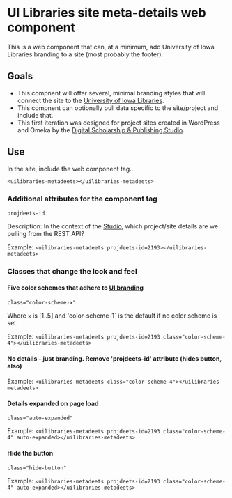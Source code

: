 # UI Libraries site meta-details web component
This is a web component that can, at a minimum, add University of Iowa Libraries branding to a site (most probably the footer).

## Goals
- This compnent will offer several, minimal branding styles that will connect the site to the [University of Iowa Libraries](https://www.lib.uiowa.edu/).  
- This compnent can optionally pull data specific to the site/project and include that. 
- This first iteration was designed for project sites created in WordPress and Omeka by the [Digital Scholarship & Publishing Studio](https://www.lib.uiowa.edu/studio/).

## Use
In the site, include the web component tag...

`<uilibraries-metadeets></uilibraries-metadeets>`

### Additional attributes for the component tag
`projdeets-id`

Description: In the context of the [Studio](https://www.lib.uiowa.edu/studio/), which project/site details are we pulling from the REST API?

Example:  `<uilibraries-metadeets projdeets-id=2193></uilibraries-metadeets>`

### Classes that change the look and feel

#### Five color schemes that adhere to [UI branding](https://brand.uiowa.edu/)
`class="color-scheme-x"`

Where `x` is [1..5] and 'color-scheme-1` is the default if no color scheme is set.

Example:  `<uilibraries-metadeets projdeets-id=2193 class="color-scheme-4"></uilibraries-metadeets>`

#### No details - just branding. Remove 'projdeets-id' attribute (hides button, also)

Example:  `<uilibraries-metadeets class="color-scheme-4"></uilibraries-metadeets>`

#### Details expanded on page load
`class="auto-expanded"`

Example:  `<uilibraries-metadeets projdeets-id=2193 class="color-scheme-4" auto-expanded></uilibraries-metadeets>`

#### Hide the button
`class="hide-button"`

Example:  `<uilibraries-metadeets projdeets-id=2193 class="color-scheme-4" auto-expanded></uilibraries-metadeets>`